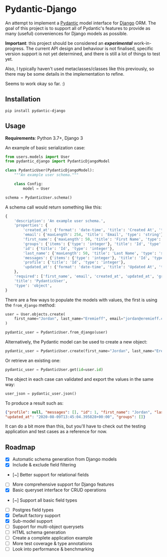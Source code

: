 # Pydantic-Django

An attempt to implement a [Pydantic](https://pydantic-docs.helpmanual.io/) model interface for [Django](https://www.djangoproject.com/) ORM. The goal of this project is to support all of Pydantic's features to provide as many (useful) conveniences for Django models as possible.

**Important**: this project should be considered an ***experimental*** work-in-progress. The current API design and behaviour is not finalised, specific version support is not yet determined, and there is still a lot of things to test yet.

Also, I typically haven't used metaclasses/classes like this previously, so there may be some details in the implementation to refine. 

Seems to work okay so far. :)

## Installation

```
pip install pydantic-django
```

## Usage

**Requirements**: Python 3.7+, Django 3

An example of basic serialization case:

```python
from users.models import User
from pydantic_django import PydanticDjangoModel

class PydanticUser(PydanticDjangoModel):
    """An example user schema."""

    class Config:
        model = User

schema = PydanticUser.schema()
```

A schema call would return something like this:

```python
{
    'description': 'An example user schema.',
    'properties': {
        'created_at': {'format': 'date-time', 'title': 'Created At', 'type': 'string'},
        'email': {'maxLength': 254, 'title': 'Email', 'type': 'string'},
        'first_name': {'maxLength': 50, 'title': 'First Name', 'type': 'string'},
        'groups': {'items': {'type': 'integer'}, 'title': 'Id', 'type': 'array'},
        'id': {'title': 'Id', 'type': 'integer'},
        'last_name': {'maxLength': 50, 'title': 'Last Name', 'type': 'string'},
        'messages': {'items': {'type': 'integer'}, 'title': 'Id', 'type': 'array'},
        'profile': {'title': 'Id', 'type': 'integer'},
        'updated_at': {'format': 'date-time', 'title': 'Updated At', 'type': 'string'},
    },
    'required': ['first_name', 'email', 'created_at', 'updated_at', 'groups'],
    'title': 'PydanticUser',
    'type': 'object',
}
```

There are a few ways to populate the models with values, the first is using the `from_django` method:

```python
user = User.objects.create(
    first_name="Jordan", last_name="Eremieff", email="jordan@eremieff.com"
)

pydantic_user = PydanticUser.from_django(user)
```

Alternatively, the Pydantic model can be used to create a new object:

```python
pydantic_user = PydanticUser.create(first_name="Jordan", last_name="Eremieff", email="jordan@eremieff.com")
```

Or retrieve an existing one:

```python
pydantic_user = PydanticUser.get(id=user.id)
```

The object in each case can validated and export the values in the same way:

```python
user_json = pydantic_user.json()
```

To produce a result such as:

```json
{"profile": null, "messages": [], "id": 1, "first_name": "Jordan", "last_name": "Eremieff", "email": "jordan@eremieff.com", "created_at": "2020-08-09T13:45:04.395787+00:00",
"updated_at": "2020-08-09T13:45:04.395828+00:00", "groups": []}
```

It can do a bit more than this, but you'll have to check out the testing application and test cases as a reference for now.

## Roadmap

- [x] Automatic schema generation from Django models
- [x] Include & exclude field filtering
- [~] Better support for relational fields
- [ ] More comprehensive support for Django features
- [x] Basic queryset interface for CRUD operations
- [~] Support all basic field types
- [ ] Postgres field types
- [x] Default factory support
- [x] Sub-model support
- [ ] Support for multi-object querysets
- [ ] HTML schema generation
- [ ] Create a complete application example
- [ ] More test coverage & type annotations
- [ ] Look into performance & benchmarking
